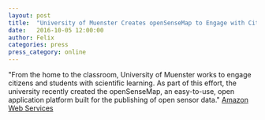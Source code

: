 ```yaml
---
layout: post
title:  "University of Muenster Creates openSenseMap to Engage with Citizens and Students"
date:   2016-10-05 12:00:00
author: Felix
categories: press
press_category: online
---
```

"From the home to the classroom, University of Muenster works to engage citizens and students with scientific learning. As part of this effort, the university recently created the openSenseMap, an easy-to-use, open application platform built for the publishing of open sensor data."
<a href="https://aws.amazon.com/de/blogs/publicsector/university-of-muenster-creates-opensensemap-to-engage-with-citizens-and-students/">Amazon Web Services</a>
